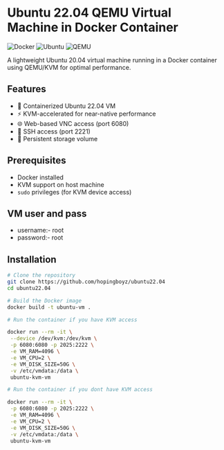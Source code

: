 # Ubuntu 22.04 QEMU Virtual Machine in Docker Container

![Docker](https://img.shields.io/badge/Docker-2CA5E0?style=for-the-badge&logo=docker&logoColor=white)
![Ubuntu](https://img.shields.io/badge/Ubuntu-E95420?style=for-the-badge&logo=ubuntu&logoColor=white)
![QEMU](https://img.shields.io/badge/QEMU-FF6600?style=for-the-badge&logo=qemu&logoColor=white)

A lightweight Ubuntu 20.04 virtual machine running in a Docker container using QEMU/KVM for optimal performance.

## Features

- 🐳 Containerized Ubuntu 22.04 VM
- ⚡ KVM-accelerated for near-native performance
- 🌐 Web-based VNC access (port 6080)
- 🔑 SSH access (port 2221)
- 💾 Persistent storage volume

## Prerequisites

- Docker installed
- KVM support on host machine
- `sudo` privileges (for KVM device access)


 ## VM user and pass
 - username:- root
 - password:- root

## Installation

```bash
# Clone the repository
git clone https://github.com/hopingboyz/ubuntu22.04
cd ubuntu22.04

# Build the Docker image
docker build -t ubuntu-vm .

# Run the container if you have KVM access

docker run --rm -it \
 --device /dev/kvm:/dev/kvm \
 -p 6080:6080 -p 2025:2222 \
 -e VM_RAM=4096 \
 -e VM_CPU=2 \
 -e VM_DISK_SIZE=50G \
 -v /etc/vmdata:/data \
 ubuntu-kvm-vm

# Run the container if you dont have KVM access

docker run --rm -it \
 -p 6080:6080 -p 2025:2222 \
 -e VM_RAM=4096 \
 -e VM_CPU=2 \
 -e VM_DISK_SIZE=50G \
 -v /etc/vmdata:/data \
 ubuntu-kvm-vm

